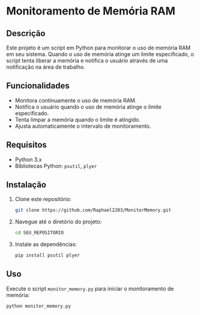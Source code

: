 # Monitoramento de Memória RAM

## Descrição
Este projeto é um script em Python para monitorar o uso de memória RAM em seu sistema. Quando o uso de memória atinge um limite especificado, o script tenta liberar a memória e notifica o usuário através de uma notificação na área de trabalho.

## Funcionalidades
- Monitora continuamente o uso de memória RAM.
- Notifica o usuário quando o uso de memória atinge o limite especificado.
- Tenta limpar a memória quando o limite é atingido.
- Ajusta automaticamente o intervalo de monitoramento.

## Requisitos
- Python 3.x
- Bibliotecas Python: `psutil`, `plyer`

## Instalação
1. Clone este repositório:
    ```sh
    git clone https://github.com/Raphael2203/MonitorMemory.git
    ```
2. Navegue até o diretório do projeto:
    ```sh
    cd SEU_REPOSITORIO
    ```
3. Instale as dependências:
    ```sh
    pip install psutil plyer
    ```

## Uso
Execute o script `monitor_memory.py` para iniciar o monitoramento de memória:
```sh
python monitor_memory.py
